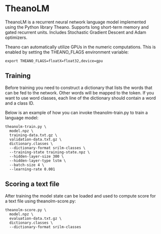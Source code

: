 # TheanoLM

TheanoLM is a recurrent neural network language model implemented using the
Python library Theano. Supports long short-term memory and gated recurrent
units. Includes Stochastic Gradient Descent and Adam optimizers.

Theano can automatically utilize GPUs in the numeric computations. This is
enabled by setting the THEANO_FLAGS environment variable:

    export THEANO_FLAGS=floatX=float32,device=gpu


## Training

Before training you need to construct a dictionary that lists the words that
can be fed to the network. Other words will be mapped to the <UNK> token. If you
want to use word classes, each line of the dictionary should contain a word and
a class ID.

Below is an example of how you can invoke theanolm-train.py to train a language
model:

    theanolm-train.py \
      model.npz \
      training-data.txt.gz \
      validation-data.txt.gz \
      dictionary.classes \
      --dictionary-format srilm-classes \
      --training-state training-state.npz \
      --hidden-layer-size 300 \
      --hidden-layer-type lstm \
      --batch-size 4 \
      --learning-rate 0.001


## Scoring a text file

After training the model state can be loaded and used to compute score for a
text file using theanolm-score.py:

    theanolm-score.py \
      model.npz \
      evaluation-data.txt.gz \
      dictionary.classes \
      --dictionary-format srilm-classes
